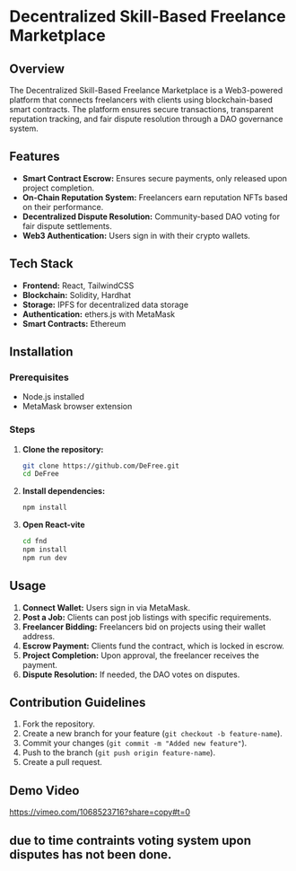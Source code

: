 # Decentralized Skill-Based Freelance Marketplace

## Overview

The Decentralized Skill-Based Freelance Marketplace is a Web3-powered platform that connects freelancers with clients using blockchain-based smart contracts. The platform ensures secure transactions, transparent reputation tracking, and fair dispute resolution through a DAO governance system.

## Features

- **Smart Contract Escrow:** Ensures secure payments, only released upon project completion.
- **On-Chain Reputation System:** Freelancers earn reputation NFTs based on their performance.
- **Decentralized Dispute Resolution:** Community-based DAO voting for fair dispute settlements.
- **Web3 Authentication:** Users sign in with their crypto wallets.
  
## Tech Stack

- **Frontend:** React, TailwindCSS
- **Blockchain:** Solidity, Hardhat
- **Storage:** IPFS for decentralized data storage
- **Authentication:**  ethers.js with MetaMask
- **Smart Contracts:** Ethereum 

## Installation

### Prerequisites

- Node.js installed
- MetaMask browser extension

### Steps 

1. **Clone the repository:**
   ```bash
   git clone https://github.com/DeFree.git
   cd DeFree
   ```
2. **Install dependencies:**
   ```bash
   npm install
   ```
3. **Open React-vite**
   ```bash
   cd fnd
   npm install
   npm run dev
   ```

## Usage

1. **Connect Wallet:** Users sign in via MetaMask.
2. **Post a Job:** Clients can post job listings with specific requirements.
3. **Freelancer Bidding:** Freelancers bid on projects using their wallet address.
4. **Escrow Payment:** Clients fund the contract, which is locked in escrow.
5. **Project Completion:** Upon approval, the freelancer receives the payment.
6. **Dispute Resolution:** If needed, the DAO votes on disputes.

## Contribution Guidelines

1. Fork the repository.
2. Create a new branch for your feature (`git checkout -b feature-name`).
3. Commit your changes (`git commit -m "Added new feature"`).
4. Push to the branch (`git push origin feature-name`).
5. Create a pull request.

## Demo Video
https://vimeo.com/1068523716?share=copy#t=0

## due to time contraints voting system upon disputes has not been done.



